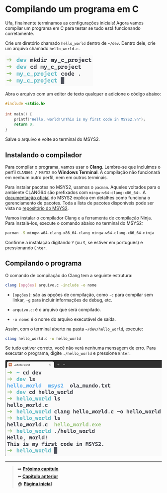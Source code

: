# Compilando um programa em C

Ufa, finalmente terminamos as configurações iniciais!
Agora vamos compilar um programa em C para testar se tudo está funcionando corretamente.

Crie um diretório chamado `hello_world` dentro de `~/dev`.
Dentro dele, crie um arquivo chamado `hello_world.c`.

![Comandos executados no Windows Terminal no perfil MSYS2 CLANG64 para criar um arquivo chamado hello_world.c.](/img/create_hello_world_project.png)

Abra o arquivo com um editor de texto qualquer e adicione o código abaixo:

```c
#include <stdio.h>

int main() {
    printf("Hello, world!\nThis is my first code in MSYS2.\n");
    return 0;
}
```

Salve o arquivo e volte ao terminal do MSYS2.

## Instalando o compilador

Para compilar o programa, vamos usar o **Clang**.
Lembre-se que incluímos o perfil `CLANG64 / MSYS2` no **Windows Terminal**.
A compilação não funcionará em nenhum outro perfil, nem em outros terminais.

Para instalar pacotes no MSYS2, usamos o `pacman`.
Aqueles voltados para o ambiente CLANG64 são prefixados com `mingw-w64-clang-x86_64-`.
A [documentação oficial](https://www.msys2.org/docs/package-management/) do MSYS2 explica em detalhes como funciona o gerenciamento de pacotes.
Toda a lista de pacotes disponíveis pode ser vista no [repositório do MSYS2](https://packages.msys2.org/).

Vamos instalar o compilador Clang e a ferramenta de compilação Ninja.
Para instalá-los, execute o comando abaixo no terminal do MSYS2:

```bash
pacman -S mingw-w64-clang-x86_64-clang mingw-w64-clang-x86_64-ninja
```

Confirme a instalação digitando `Y` (ou `S`, se estiver em português) e pressionando `Enter`.

## Compilando o programa

O comando de compilação do Clang tem a seguinte estrutura:

```bash
clang [opções] arquivo.c -include -o nome
```

- `[opções]`: são as opções de compilação, como `-c` para compilar sem linkar, `-g` para incluir informações de debug, etc.

- `arquivo.c`: é o arquivo que será compilado.
- `-o nome`: é o nome do arquivo executável de saída.

Assim, com o terminal aberto na pasta `~/dev/hello_world`, execute:

```bash
clang hello_world.c -o hello_world
```

Se tudo estiver correto, você não verá nenhuma mensagem de erro.
Para executar o programa, digite `./hello_world` e pressione `Enter`.

![Comandos executados no terminal do MSYS2 para compilar e executar o programa hello_world.c.](/img/compiling_and_running_hello_world_project.png)

---

> ➡️ [**Próximo capítulo**](/chapters/vscode_to_path.md)\
> ⬅️ [**Capítulo anterior**](/chapters/oh_my_zsh.md)\
> 🏠 [**Página inicial**](/README.md)
